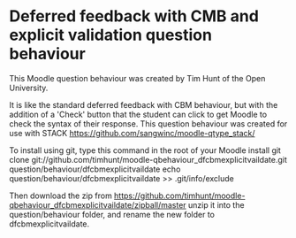 # Deferred feedback with CMB and explicit validation question behaviour

This Moodle question behaviour was created by Tim Hunt of the Open University.

It is like the standard deferred feedback with CBM behaviour, but with the addition of
a 'Check' button that the student can click to get Moodle to check the syntax
of their response. This question behaviour was created for use with STACK
https://github.com/sangwinc/moodle-qtype_stack/

To install using git, type this command in the root of your Moodle install
    git clone git://github.com/timhunt/moodle-qbehaviour_dfcbmexplicitvaildate.git question/behaviour/dfcbmexplicitvaildate
    echo question/behaviour/dfcbmexplicitvaildate >> .git/info/exclude

Then download the zip from
    https://github.com/timhunt/moodle-qbehaviour_dfcbmexplicitvaildate/zipball/master
unzip it into the question/behaviour folder, and rename the new
folder to dfcbmexplicitvaildate.

